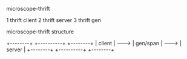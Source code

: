 microscope-thrift

1 thrift client
2 thrift server
3 thrift gen


microscope-thrift structure


+--------+      +----------+      +--------+
| client | ---> | gen/span | ---> | server |
+--------+      +----------+      +--------+